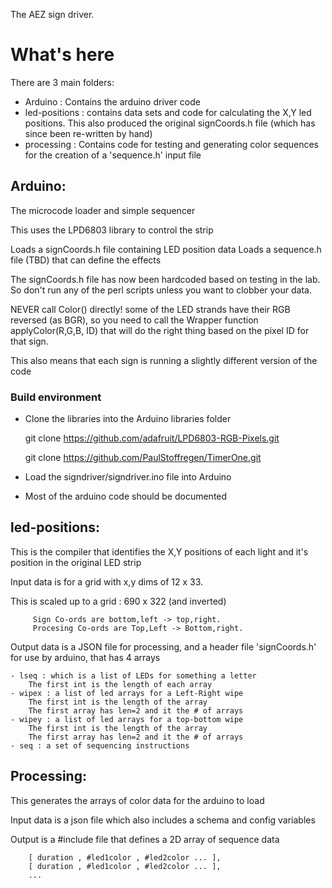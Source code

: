 The AEZ sign driver.

# What's here

There are 3 main folders:

* Arduino :
    Contains the arduino driver code
* led-positions :
    contains data sets and code for calculating the X,Y led positions.
    This also produced the original signCoords.h file
    (which has since been re-written by hand)
* processing :
    Contains code for testing and generating color sequences
    for the creation of a 'sequence.h' input file

## Arduino:

The microcode loader and simple sequencer

This uses the LPD6803 library to control the strip

Loads a signCoords.h file containing LED position data
Loads a sequence.h file (TBD) that can define the effects

The signCoords.h file has now been hardcoded based on testing in the lab.
So don't run any of the perl scripts unless you want to clobber your data.

NEVER call Color() directly! some of the LED strands have their RGB reversed (as BGR),
so you need to call the Wrapper function applyColor(R,G,B, ID) that will do the right thing based
on the pixel ID for that sign.

This also means that each sign is running a slightly different version of the code

### Build environment

* Clone the libraries into the Arduino libraries folder

    git clone https://github.com/adafruit/LPD6803-RGB-Pixels.git

    git clone https://github.com/PaulStoffregen/TimerOne.git

* Load the signdriver/signdriver.ino file into Arduino

* Most of the arduino code should be documented


## led-positions:

  This is the compiler that identifies the X,Y positions of each
  light and it's position in the original LED strip

  Input data is for a grid with x,y dims of 12 x 33.

  This is scaled up to a grid : 690 x 322 (and inverted)

         Sign Co-ords are bottom,left -> top,right.
         Procesing Co-ords are Top,Left -> Bottom,right.

  Output data is a JSON file for processing, and a header file
  'signCoords.h' for use by arduino, that has 4 arrays

    - lseq : which is a list of LEDs for something a letter
        The first int is the length of each array
    - wipex : a list of led arrays for a Left-Right wipe
        The first int is the length of the array
        The first array has len=2 and it the # of arrays
    - wipey : a list of led arrays for a top-bottom wipe
        The first int is the length of the array
        The first array has len=2 and it the # of arrays
    - seq : a set of sequencing instructions

## Processing:

  This generates the arrays of color data for the arduino to load

  Input data is a json file which also includes a schema and config variables

  Output is a #include file that defines a 2D array of sequence data

        [ duration , #led1color , #led2color ... ],
        [ duration , #led1color , #led2color ... ],
        ...

